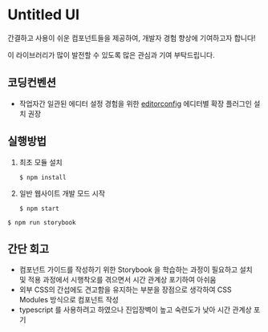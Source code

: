
# Untitled UI

간결하고 사용이 쉬운 컴포넌트들을 제공하여, 개발자 경험 향상에 기여하고자 합니다!

이 라이브러리가 많이 발전할 수 있도록 많은 관심과 기여 부탁드립니다.

## 코딩컨벤션

- 작업자간 일관된 에디터 설정 경험을 위한 [editorconfig](https://editorconfig.org/) 에디터별 확장 플러그인 설치 권장

## 실행방법

1. 최초 모듈 설치

    ```shell
    $ npm install
    ```

2. 일반 웹사이트 개발 모드 시작

    ```shell
    $ npm start
    ```

```shell
$ npm run storybook
```

## 간단 회고

- 컴포넌트 가이드를 작성하기 위한 Storybook 을 학습하는 과정이 필요하고 설치 및 적용 과정에서 시행착오를 겪으면서 시간 관계상 포기하여 아쉬움
- 외부 CSS의 간섭에도 견고함을 유지하는 부분을 장점으로 생각하여 CSS Modules 방식으로 컴포넌트 작성
- typescript 를 사용하려고 하였으나 진입장벽이 높고 숙련도가 낮아 시간 관계상 포기

